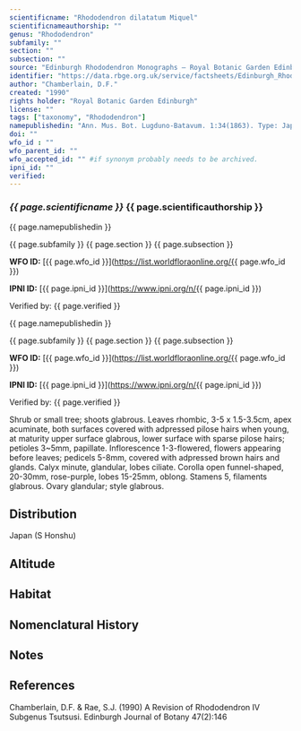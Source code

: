 ```yaml
---
scientificname: "Rhododendron dilatatum Miquel"
scientificnameauthorship: ""
genus: "Rhododendron"
subfamily: ""
section: ""
subsection: ""
source: "Edinburgh Rhododendron Monographs – Royal Botanic Garden Edinburgh"
identifier: "https://data.rbge.org.uk/service/factsheets/Edinburgh_Rhododendron_Monographs.xhtml"
author: "Chamberlain, D.F."
created: "1990"
rights holder: "Royal Botanic Garden Edinburgh"
license: ""
tags: ["taxonomy", "Rhododendron"]
namepublishedin: "Ann. Mus. Bot. Lugduno-Batavum. 1:34(1863). Type: Japan, Siebold, n.v."
doi: ""
wfo_id : ""
wfo_parent_id: ""
wfo_accepted_id: "" #if synonym probably needs to be archived.                      
ipni_id: ""
verified:
---
```

### _{{ page.scientificname }}_ {{ page.scientificauthorship }}
 {{ page.namepublishedin }}

{{ page.subfamily }} {{ page.section }} {{ page.subsection }}

**WFO ID:** [{{ page.wfo_id }}](https://list.worldfloraonline.org/{{ page.wfo_id }})

**IPNI ID:** [{{ page.ipni_id }}](https://www.ipni.org/n/{{ page.ipni_id }})

Verified by: {{ page.verified }}

 {{ page.namepublishedin }}

{{ page.subfamily }} {{ page.section }} {{ page.subsection }}

**WFO ID:** [{{ page.wfo_id }}](https://list.worldfloraonline.org/{{ page.wfo_id }})

**IPNI ID:** [{{ page.ipni_id }}](https://www.ipni.org/n/{{ page.ipni_id }})

Verified by: {{ page.verified }}



Shrub or small tree; shoots glabrous. Leaves rhombic, 3-5 x 1.5-3.5cm, apex acuminate, both surfaces covered with adpressed pilose hairs when young, at maturity upper surface glabrous, lower surface with sparse pilose hairs; petioles 3~5mm, papillate. Inflorescence 1-3-flowered, flowers appearing before leaves; pedicels 5-8mm, covered with adpressed brown hairs and glands. Calyx minute, glandular, lobes ciliate. Corolla open funnel-shaped, 20-30mm, rose-purple, lobes 15-25mm, oblong. Stamens 5, filaments glabrous. Ovary glandular; style glabrous.

## Distribution
Japan (S Honshu)

## Altitude


## Habitat


## Nomenclatural History

                       
## Notes


## References

Chamberlain, D.F. & Rae, S.J. (1990) A Revision of Rhododendron IV Subgenus Tsutsusi. Edinburgh Journal of Botany 47(2):146
